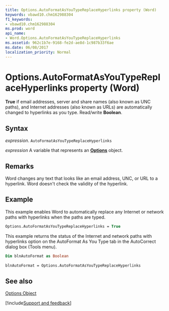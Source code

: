 ```yaml
---
title: Options.AutoFormatAsYouTypeReplaceHyperlinks property (Word)
keywords: vbawd10.chm162988304
f1_keywords:
- vbawd10.chm162988304
ms.prod: word
api_name:
- Word.Options.AutoFormatAsYouTypeReplaceHyperlinks
ms.assetid: 962c1b7e-9168-fe2d-ae8d-1c987b33f6ae
ms.date: 06/08/2017
localization_priority: Normal
---
```



# Options.AutoFormatAsYouTypeReplaceHyperlinks property (Word)

 **True** if email addresses, server and share names (also known as UNC paths), and Internet addresses (also known as URLs) are automatically changed to hyperlinks as you type. Read/write **Boolean**.


## Syntax

_expression_. `AutoFormatAsYouTypeReplaceHyperlinks`

_expression_ A variable that represents an **[Options](Word.Options.md)** object.


## Remarks

Word changes any text that looks like an email address, UNC, or URL to a hyperlink. Word doesn't check the validity of the hyperlink.


## Example

This example enables Word to automatically replace any Internet or network paths with hyperlinks when the paths are typed.


```vb
Options.AutoFormatAsYouTypeReplaceHyperlinks = True
```

This example returns the status of the Internet and network paths with hyperlinks option on the AutoFormat As You Type tab in the AutoCorrect dialog box (Tools menu).




```vb
Dim blnAutoFormat as Boolean 
 
blnAutoFormat = Options.AutoFormatAsYouTypeReplaceHyperlinks
```


## See also


[Options Object](Word.Options.md)

[!include[Support and feedback](~/includes/feedback-boilerplate.md)]